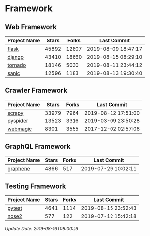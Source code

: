 # Framework

## Web Framework

| Project Name | Stars | Forks | Last Commit |
| ------------ | ----- | ----- | ----------- |
| [flask](https://github.com/pallets/flask) | 45892 | 12807 | 2019-08-09 18:47:17 |
| [django](https://github.com/django/django) | 43410 | 18660 | 2019-08-15 08:29:10 |
| [tornado](https://github.com/tornadoweb/tornado) | 18146 | 5030 | 2019-08-11 23:44:12 |
| [sanic](https://github.com/huge-success/sanic) | 12596 | 1183 | 2019-08-13 19:30:40 |

## Crawler Framework

| Project Name | Stars | Forks | Last Commit |
| ------------ | ----- | ----- | ----------- |
| [scrapy](https://github.com/scrapy/scrapy) | 33979 | 7964 | 2019-08-12 17:51:00 |
| [pyspider](https://github.com/binux/pyspider) | 13523 | 3316 | 2019-03-09 23:50:28 |
| [webmagic](https://github.com/code4craft/webmagic) | 8301 | 3555 | 2017-12-02 02:57:06 |

## GraphQL Framework

| Project Name | Stars | Forks | Last Commit |
| ------------ | ----- | ----- | ----------- |
| [graphene](https://github.com/graphql-python/graphene) | 4866 | 517 | 2019-07-29 10:02:11 |

## Testing Framework

| Project Name | Stars | Forks | Last Commit |
| ------------ | ----- | ----- | ----------- |
| [pytest](https://github.com/pytest-dev/pytest) | 4641 | 1114 | 2019-08-15 23:52:43 |
| [nose2](https://github.com/nose-devs/nose2) | 577 | 122 | 2019-07-12 15:42:18 |

*Update Date: 2019-08-16T08:00:26*